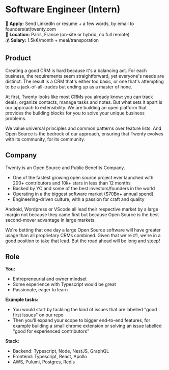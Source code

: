 #  Software Engineer (Intern)

📮 **Apply:** Send LinkedIn or resume + a few words, by email to founders(at)twenty.com  
📍 **Location:** Paris, France (on-site or hybrid, no full remote)  
💰 **Salary:** 1.5k€/month + meal/transporation


## Product 

Creating a good CRM is hard because it's a balancing act. For each business, the requirements seem straightforward, yet everyone's needs are distinct. The result is a CRM that's either too basic, or one that's attempting to be a jack-of-all-trades but ending up as a master of none.

At first, Twenty looks like most CRMs you already know: you can track deals, organize contacts, manage tasks and notes. But what sets it apart is our approach to extensibility. We are building an open platform that provides the building blocks for you to solve your unique business problems.

We value universal principles and common patterns over feature lists. And Open Source is the bedrock of our approach, ensuring that Twenty evolves with its community, for its community.

## Company

Twenty is an Open Source and Public Benefits Company.

- One of the fastest growing open source project ever launched with 200+ contributors and 10k+ stars in less than 12 months
- Backed by YC and some of the best investors/founders in the world
- Operating in a the biggest software market ($70Bn+ annual spend)
- Engineering-driven culture, with a passion for craft and quality

Android, Wordpress or VScode all lead their respective market by a large margin not because they came first but because Open Source is the best second-mover advantage in large markets.

We're betting that one day a large Open Source software will have greater usage than all proprietary CRMs combined. Given that we're #1, we're in a good position to take that lead. But the road ahead will be long and steep!

## Role

**You:**
- Entrepreneurial and owner mindset 
- Some experience with Typescript would be great
- Passionate, eager to learn

**Example tasks:**
- You would start by tackling the kind of issues that are labelled "good first issues" on our repo
- Then you'll expand your scope to bigger end-to-end features, for example building a small chrome extension or solving an issue labelled "good for experienced contributors"

**Stack:** 
- Backend: Typescript, Node, NestJS, GraphQL
- Frontend: Typescript, React, Apollo
- AWS, Pulumi, Postgres, Redis


